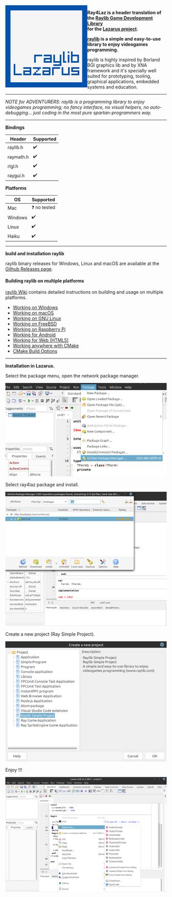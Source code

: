 <img align="left" src="binary/resources/ray4logo.png" width="256px">

**Ray4Laz is a header translation of the [Raylib Game Development Library](https://www.raylib.com/)  
for the [Lazarus project](https://www.lazarus-ide.org/).**

**[raylib](https://github.com/raysan5/raylib) is a simple and easy-to-use library to enjoy videogames programming.**

raylib is highly inspired by Borland BGI graphics lib and by XNA framework and it's specially well suited for prototyping, tooling, graphical applications, embedded systems and education.

---

 *NOTE for ADVENTURERS: raylib is a programming library to enjoy videogames programming; no fancy interface, no visual helpers, no auto-debugging... just coding in the most pure spartan-programmers way.*

---

**Bindings**

Header     | Supported          |
---------  | ------------------ |
raylib.h   | :heavy_check_mark: |
raymath.h  | :heavy_check_mark: |
rlgl.h     | :heavy_check_mark: |
raygui.h   | :heavy_check_mark: |

**Platforms**

OS         | Supported          |
---------  | ------------------ |
Mac        | ❓ no tested|
Windows    | :heavy_check_mark: |
Linux      | :heavy_check_mark: |
Haiku      | :heavy_check_mark: |

---

**build and installation raylib**

raylib binary releases for Windows, Linux and macOS are available at the [Github Releases page](https://github.com/raysan5/raylib/releases).

#### Building raylib on multiple platforms

[raylib Wiki](https://github.com/raysan5/raylib/wiki#development-platforms) contains detailed instructions on building and usage on multiple platforms.

 - [Working on Windows](https://github.com/raysan5/raylib/wiki/Working-on-Windows)
 - [Working on macOS](https://github.com/raysan5/raylib/wiki/Working-on-macOS)
 - [Working on GNU Linux](https://github.com/raysan5/raylib/wiki/Working-on-GNU-Linux)
 - [Working on FreeBSD](https://github.com/raysan5/raylib/wiki/Working-on-FreeBSD)
 - [Working on Raspberry Pi](https://github.com/raysan5/raylib/wiki/Working-on-Raspberry-Pi)
 - [Working for Android](https://github.com/raysan5/raylib/wiki/Working-for-Android)
 - [Working for Web (HTML5)](https://github.com/raysan5/raylib/wiki/Working-for-Web-(HTML5))
 - [Working anywhere with CMake](https://github.com/raysan5/raylib/wiki/Working-with-CMake)
 - [CMake Build Options](https://github.com/raysan5/raylib/wiki/CMake-Build-Options)

---

**Installation in Lazarus.** 

Select the package menu, open the network package manager. 

![](https://raw.githubusercontent.com/GuvaCode/GuvaCode/main/ray4laz_img/1_openpkg.png)


Select ray4laz package and install. 

![](https://raw.githubusercontent.com/GuvaCode/GuvaCode/main/ray4laz_img/3_opm.png)

Create a new project (Ray Simple Project). 

![](https://raw.githubusercontent.com/GuvaCode/GuvaCode/main/ray4laz_img/2_newproject.png)

Enjoy !!!

![](https://raw.githubusercontent.com/GuvaCode/GuvaCode/main/ray4laz_img/4_enjoy.png)

